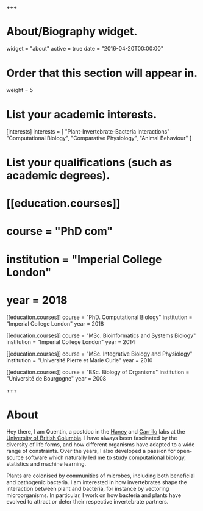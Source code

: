 +++
# About/Biography widget.
widget = "about"
active = true
date = "2016-04-20T00:00:00"

# Order that this section will appear in.
weight = 5

# List your academic interests.
[interests]
  interests = [
    "Plant-Invertebrate-Bacteria Interactions"
    "Computational Biology",
    "Comparative Physiology",
    "Animal Behaviour"
  ]

# List your qualifications (such as academic degrees).

# [[education.courses]]
#   course = "PhD com"
#   institution = "Imperial College London"
#   year = 2018

[[education.courses]]
  course = "PhD. Computational Biology"
  institution = "Imperial College London"
  year = 2018

[[education.courses]]
  course = "MSc. Bioinformatics and Systems Biology"
  institution = "Imperial College London"
  year = 2014

[[education.courses]]
  course = "MSc. Integrative Biology and Physiology"
  institution = "Université Pierre et Marie Curie"
  year = 2010

[[education.courses]]
  course = "BSc. Biology of Organisms"
  institution = "Université de Bourgogne"
  year = 2008
 
+++

# About

Hey there, I am Quentin, a postdoc in the [Haney](https://haneylab.msl.ubc.ca/) 
and [Carrillo](https://lfs-carrillo.sites.olt.ubc.ca/)
labs at the [University of British Columbia](https://www.ubc.ca/).
I have always been fascinated by the diversity of life forms, and how different organisms have adapted to a wide range of constraints.
Over the years, I also developed a passion for open-source software which naturally led me to study computational biology, statistics and machine learning.

Plants are colonised by communities of microbes, including both beneficial and pathogenic bacteria.
I am interested in how invertebrates shape the interaction between plant and bacteria, for instance by vectoring microorganisms. 
In particular, I work on how bacteria and plants have evolved to attract or deter their respective invertebrate partners. 

